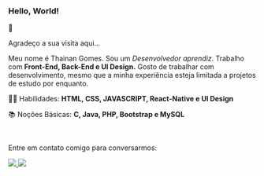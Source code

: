 ### Hello, World!
👋

Agradeço a sua visita aqui...

Meu nome é Thainan Gomes. Sou um _Desenvolvedor aprendiz_. Trabalho com **Front-End, Back-End e UI Design.** 
Gosto de trabalhar com desenvolvimento, mesmo que a minha experiência esteja limitada a projetos de estudo por enquanto.

👩‍💻 Habilidades: **HTML, CSS, JAVASCRIPT, React-Native e UI Design**


📚 Noções Básicas: **C, Java, PHP, Bootstrap e MySQL**

<br>

Entre em contato comigo para conversarmos:

<p align="left">
  <a> 
    <a href=" href="https://api.whatsapp.com/send?1=pt_br&phone=5567984530856" alt="Instagram">
    <img src="https://img.shields.io/badge/WhatsApp-25D366?style=for-the-badge&logo=whatsapp&logoColor=white">
  </a>
  <a>
    <img src="https://img.shields.io/badge/Instagram-E4405F?style=for-the-badge&logo=instagram&logoColor=white" />
    <a href="https://www.instagram.com/go_thainan/?hl=pt-br">
  </a>                                                                                                               
</p>
